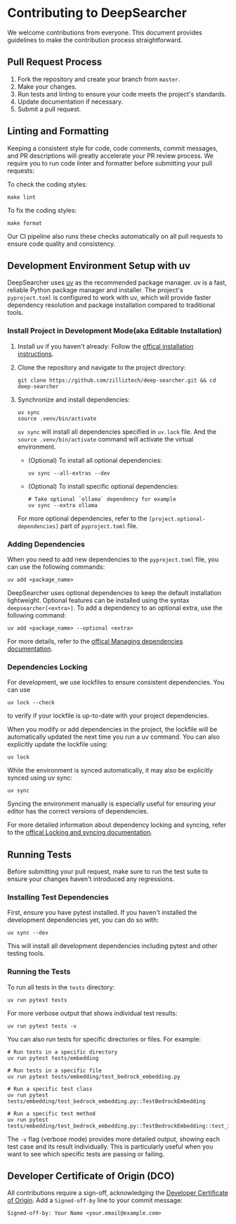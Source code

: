 # Contributing to DeepSearcher

We welcome contributions from everyone. This document provides guidelines to make the contribution process straightforward.


## Pull Request Process

1. Fork the repository and create your branch from `master`.
2. Make your changes.
3. Run tests and linting to ensure your code meets the project's standards.
4. Update documentation if necessary.
5. Submit a pull request.


## Linting and Formatting

Keeping a consistent style for code, code comments, commit messages, and PR descriptions will greatly accelerate your PR review process.
We require you to run code linter and formatter before submitting your pull requests:

To check the coding styles:

```shell
make lint
```

To fix the coding styles:

```shell
make format
```
Our CI pipeline also runs these checks automatically on all pull requests to ensure code quality and consistency.


## Development Environment Setup with uv

DeepSearcher uses [uv](https://github.com/astral-sh/uv) as the recommended package manager. uv is a fast, reliable Python package manager and installer. The project's `pyproject.toml` is configured to work with uv, which will provide faster dependency resolution and package installation compared to traditional tools.

### Install Project in Development Mode(aka Editable Installation)

1. Install uv if you haven't already:
   Follow the [offical installation instructions](https://docs.astral.sh/uv/getting-started/installation/).

2. Clone the repository and navigate to the project directory:
   ```shell
   git clone https://github.com/zilliztech/deep-searcher.git && cd deep-searcher
   ```
3. Synchronize and install dependencies:
   ```shell
   uv sync
   source .venv/bin/activate
   ```
   `uv sync` will install all dependencies specified in `uv.lock` file. And the `source .venv/bin/activate` command will activate the virtual environment.

   - (Optional) To install all optional dependencies:
      ```shell
      uv sync --all-extras --dev
      ```

   - (Optional) To install specific optional dependencies:
      ```shell
      # Take optional `ollama` dependency for example
      uv sync --extra ollama
      ```
   For more optional dependencies, refer to the `[project.optional-dependencies]` part of `pyproject.toml` file.



### Adding Dependencies

When you need to add new dependencies to the `pyproject.toml` file, you can use the following commands:

```shell
uv add <package_name>
```
DeepSearcher uses optional dependencies to keep the default installation lightweight. Optional features can be installed using the syntax `deepsearcher[<extra>]`. To add a dependency to an optional extra, use the following command:

```shell
uv add <package_name> --optional <extra>
```
For more details, refer to the [offical Managing dependencies documentation](https://docs.astral.sh/uv/concepts/projects/dependencies/).

### Dependencies Locking

For development, we use lockfiles to ensure consistent dependencies. You can use 
```shell
uv lock --check
```
to verify if your lockfile is up-to-date with your project dependencies.

When you modify or add dependencies in the project, the lockfile will be automatically updated the next time you run a uv command. You can also explicitly update the lockfile using:
```shell
uv lock
```

While the environment is synced automatically, it may also be explicitly synced using uv sync:
```shell
uv sync
```
Syncing the environment manually is especially useful for ensuring your editor has the correct versions of dependencies.


For more detailed information about dependency locking and syncing, refer to the [offical Locking and syncing documentation](https://docs.astral.sh/uv/concepts/projects/sync/).


## Running Tests

Before submitting your pull request, make sure to run the test suite to ensure your changes haven't introduced any regressions.

### Installing Test Dependencies

First, ensure you have pytest installed. If you haven't installed the development dependencies yet, you can do so with:

```shell
uv sync --dev
```

This will install all development dependencies including pytest and other testing tools.

### Running the Tests

To run all tests in the `tests` directory:

```shell
uv run pytest tests
```

For more verbose output that shows individual test results:

```shell
uv run pytest tests -v
```

You can also run tests for specific directories or files. For example:

```shell
# Run tests in a specific directory
uv run pytest tests/embedding

# Run tests in a specific file
uv run pytest tests/embedding/test_bedrock_embedding.py

# Run a specific test class
uv run pytest tests/embedding/test_bedrock_embedding.py::TestBedrockEmbedding

# Run a specific test method
uv run pytest tests/embedding/test_bedrock_embedding.py::TestBedrockEmbedding::test_init_default
```

The `-v` flag (verbose mode) provides more detailed output, showing each test case and its result individually. This is particularly useful when you want to see which specific tests are passing or failing.


## Developer Certificate of Origin (DCO)

All contributions require a sign-off, acknowledging the [Developer Certificate of Origin](https://developercertificate.org/). 
Add a `Signed-off-by` line to your commit message:

```text
Signed-off-by: Your Name <your.email@example.com>
``` 